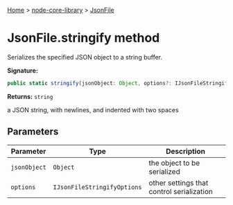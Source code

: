 <!-- docId=node-core-library.jsonfile.stringify -->

[Home](./index.md) &gt; [node-core-library](./node-core-library.md) &gt; [JsonFile](./node-core-library.jsonfile.md)

# JsonFile.stringify method

Serializes the specified JSON object to a string buffer.

**Signature:**
```javascript
public static stringify(jsonObject: Object, options?: IJsonFileStringifyOptions): string;
```
**Returns:** `string`

a JSON string, with newlines, and indented with two spaces

## Parameters

|  Parameter | Type | Description |
|  --- | --- | --- |
|  `jsonObject` | `Object` | the object to be serialized |
|  `options` | `IJsonFileStringifyOptions` | other settings that control serialization |

